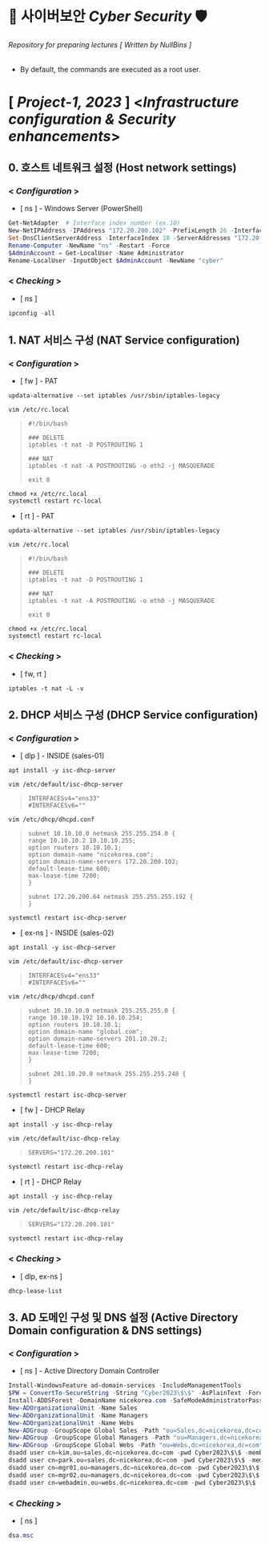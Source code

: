 # 🔐 사이버보안 *Cyber Security* 🛡
###### Repository for preparing lectures [ *Written by NullBins* ]
- By default, the commands are executed as a root user.

# [ *Project-1, 2023* ] <*Infrastructure configuration & Security enhancements*>

## 0. 호스트 네트워크 설정 (Host network settings)
### < *Configuration* >
- [ ns ] - Windows Server (PowerShell)
```powershell
Get-NetAdapter  # Interface index number (ex.10)
New-NetIPAddress -IPAddress "172.20.200.102" -PrefixLength 26 -InterfaceIndex 10 -DefaultGateway 172.20.200.65
Set-DnsClientServerAddress -InterfaceIndex 10 -ServerAddresses "172.20.200.102"
Rename-Computer -NewName "ns" -Restart -Force
$AdminAccount = Get-LocalUser -Name Administrator
Rename-LocalUser -InputObject $AdminAccount -NewName "cyber"
```
### < *Checking* >
- [ ns ]
```powershell
ipconfig -all
```

## 1. NAT 서비스 구성 (NAT Service configuration)
### < *Configuration* >
- [ fw ] - PAT
```vim
updata-alternative --set iptables /usr/sbin/iptables-legacy
```
```vim
vim /etc/rc.local
```
>```vim
>#!/bin/bash
>
>### DELETE
>iptables -t nat -D POSTROUTING 1
>
>### NAT
>iptables -t nat -A POSTROUTING -o eth2 -j MASQUERADE
>
>exit 0
>```
```vim
chmod +x /etc/rc.local
systemctl restart rc-local
```
- [ rt ] - PAT
```vim
updata-alternative --set iptables /usr/sbin/iptables-legacy
```
```vim
vim /etc/rc.local
```
>```vim
>#!/bin/bash
>
>### DELETE
>iptables -t nat -D POSTROUTING 1
>
>### NAT
>iptables -t nat -A POSTROUTING -o eth0 -j MASQUERADE
>
>exit 0
>```
```vim
chmod +x /etc/rc.local
systemctl restart rc-local
```
### < *Checking* >
- [ fw, rt ]
```vim
iptables -t nat -L -v
```

## 2. DHCP 서비스 구성 (DHCP Service configuration)
### < *Configuration* >
- [ dlp ] - INSIDE (sales-01)
```vim
apt install -y isc-dhcp-server
```
```vim
vim /etc/default/isc-dhcp-server
```
>```vim
>INTERFACESv4="ens33"
>#INTERFACESv6=""
>```
```vim
vim /etc/dhcp/dhcpd.conf
```
>```vim
>subnet 10.10.10.0 netmask 255.255.254.0 {
>range 10.10.10.2 10.10.10.255;
>option routers 10.10.10.1;
>option domain-name "nicekorea.com";
>option domain-name-servers 172.20.200.102;
>default-lease-time 600;
>max-lease-time 7200;
>}
>
>subnet 172.20.200.64 netmask 255.255.255.192 {
>}
>```
```vim
systemctl restart isc-dhcp-server
```
- [ ex-ns ] - INSIDE (sales-02)
```vim
apt install -y isc-dhcp-server
```
```vim
vim /etc/default/isc-dhcp-server
```
>```vim
>INTERFACESv4="ens33"
>#INTERFACESv6=""
>```
```vim
vim /etc/dhcp/dhcpd.conf
```
>```vim
>subnet 10.10.10.0 netmask 255.255.255.0 {
>range 10.10.10.192 10.10.10.254;
>option routers 10.10.10.1;
>option domain-name "global.com";
>option domain-name-servers 201.10.20.2;
>default-lease-time 600;
>max-lease-time 7200;
>}
>
>subnet 201.10.20.0 netmask 255.255.255.248 {
>}
>```
```vim
systemctl restart isc-dhcp-server
```
- [ fw ] - DHCP Relay
```vim
apt install -y isc-dhcp-relay
```
```vim
vim /etc/default/isc-dhcp-relay
```
>```vim
>SERVERS="172.20.200.101"
>```
```vim
systemctl restart isc-dhcp-relay
```
- [ rt ] - DHCP Relay
```vim
apt install -y isc-dhcp-relay
```
```vim
vim /etc/default/isc-dhcp-relay
```
>```vim
>SERVERS="172.20.200.101"
>```
```vim
systemctl restart isc-dhcp-relay
```
### < *Checking* >
- [ dlp, ex-ns ]
```vim
dhcp-lease-list
```

## 3. AD 도메인 구성 및 DNS 설정 (Active Directory Domain configuration & DNS settings)
### < *Configuration* >
- [ ns ] - Active Directory Domain Controller
```powershell
Install-WindowsFeature ad-domain-services -IncludeManagementTools
$PW = ConvertTo-SecureString -String "Cyber2023\$\$" -AsPlainText -Force
Install-ADDSForest -DomainName nicekorea.com -SafeModeAdministratorPassword $PW -DomainMode 7 -ForestMode 7 -Force
New-ADOrganizationalUnit -Name Sales
New-ADOrganizationalUnit -Name Managers
New-ADOrganizationalUnit -Name Webs
New-ADGroup -GroupScope Global Sales -Path "ou=Sales,dc=nicekorea,dc=com"
New-ADGroup -GroupScope Global Managers -Path "ou=Managers,dc=nicekorea,dc=com"
New-ADGroup -GroupScope Global Webs -Path "ou=Webs,dc=nicekorea,dc=com"
dsadd user cn=kim,ou=sales,dc=nicekorea,dc=com -pwd Cyber2023\$\$ -memberof cn=sales,ou=sales,dc=nicekorea,dc=com
dsadd user cn=park,ou=sales,dc=nicekorea,dc=com -pwd Cyber2023\$\$ -memberof cn=sales,ou=sales,dc=nicekorea,dc=com
dsadd user cn=mgr01,ou=managers,dc=nicekorea,dc=com -pwd Cyber2023\$\$ -memberof cn=managers,ou=managers,dc=nicekorea,dc=com
dsadd user cn=mgr02,ou=managers,dc=nicekorea,dc=com -pwd Cyber2023\$\$ -memberof cn=managers,ou=managers,dc=nicekorea,dc=com
dsadd user cn=webadmin,ou=webs,dc=nicekorea,dc=com -pwd Cyber2023\$\$ -memberof cn=webs,ou=webs,dc=nicekorea,dc=com
```
### < *Checking* >
- [ ns ]
```powershell
dsa.msc
```
